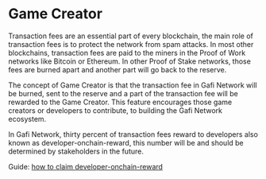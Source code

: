 # Game Creator

Transaction fees are an essential part of every blockchain, the main role of transaction fees is to protect the network from spam attacks. In most other blockchains, transaction fees are paid to the miners in the Proof of Work networks like Bitcoin or Ethereum. In other Proof of Stake networks, those fees are burned apart and another part will go back to the reserve.

The concept of Game Creator is that the transaction fee in Gafi Network will be burned, sent to the reserve and a part of the transaction fee will be rewarded to the Game Creator. This feature encourages those game creators or developers to contribute, to building the Gafi Network ecosystem.

In Gafi Network, thirty percent of transaction fees reward to developers also known as developer-onchain-reward, this number will be and should be determined by stakeholders in the future.

Guide: [how to claim developer-onchain-reward](https://wiki.gafi.network/how-to-guides/how-to-claim-developer-onchain-reward)
